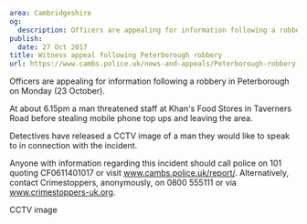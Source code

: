 ```yaml
area: Cambridgeshire
og:
  description: Officers are appealing for information following a robbery in Peterborough on Monday (23 October).
publish:
  date: 27 Oct 2017
title: Witness appeal following Peterborough robbery
url: https://www.cambs.police.uk/news-and-appeals/Peterborough-robbery-appeal
```

Officers are appealing for information following a robbery in Peterborough on Monday (23 October).

At about 6.15pm a man threatened staff at Khan's Food Stores in Taverners Road before stealing mobile phone top ups and leaving the area.

Detectives have released a CCTV image of a man they would like to speak to in connection with the incident.

Anyone with information regarding this incident should call police on 101 quoting CF0611401017 or visit www.cambs.police.uk/report/. Alternatively, contact Crimestoppers, anonymously, on 0800 555111 or via www.crimestoppers-uk.org.

CCTV image
